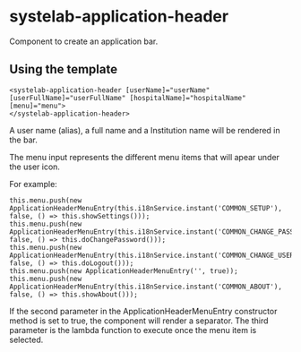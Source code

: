# systelab-application-header

Component to create an application bar.

## Using the template

```
<systelab-application-header [userName]="userName" [userFullName]="userFullName" [hospitalName]="hospitalName" [menu]="menu">
</systelab-application-header>
```
A user name (alias), a full name and a Institution name will be rendered in the bar. 

The menu input represents the different menu items that will apear under the user icon.

For example:
```
this.menu.push(new ApplicationHeaderMenuEntry(this.i18nService.instant('COMMON_SETUP'), false, () => this.showSettings()));
this.menu.push(new ApplicationHeaderMenuEntry(this.i18nService.instant('COMMON_CHANGE_PASSWORD'), false, () => this.doChangePassword()));
this.menu.push(new ApplicationHeaderMenuEntry(this.i18nService.instant('COMMON_CHANGE_USER'), false, () => this.doLogout()));
this.menu.push(new ApplicationHeaderMenuEntry('', true));
this.menu.push(new ApplicationHeaderMenuEntry(this.i18nService.instant('COMMON_ABOUT'), false, () => this.showAbout()));
```
If the second parameter in the ApplicationHeaderMenuEntry constructor method is set to true, the component will render a separator.
The third parameter is the lambda function to execute once the menu item is selected.
